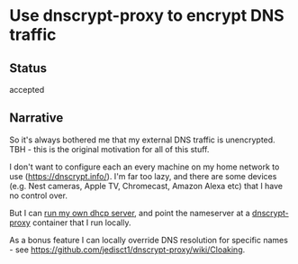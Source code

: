 # Use dnscrypt-proxy to encrypt DNS traffic

## Status

accepted

## Narrative

So it's always bothered me that my external DNS traffic is unencrypted.
TBH - this is the original motivation for all of this stuff.

I don't want to configure each an every machine on my home network
to use (https://dnscrypt.info/).  I'm far too lazy, and there are some
devices (e.g. Nest cameras, Apple TV, Chromecast, Amazon Alexa etc)
that I have no control over.

But I can [run my own dhcp server](004-dhcp-container.md), and point
the nameserver at a
[dnscrypt-proxy](https://github.com/jedisct1/dnscrypt-proxy) container
that I run locally.

As a bonus feature I can locally override DNS resolution for specific
names - see https://github.com/jedisct1/dnscrypt-proxy/wiki/Cloaking.
